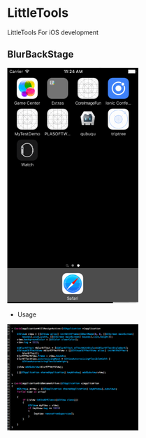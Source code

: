 # LittleTools
LittleTools For iOS development

## BlurBackStage

<img src="BlurBackStage/BlurBackStageDemo.gif" alt="Drawing" style="width: 300px;"/>


*  Usage

<img src="BlurBackStage/thumbnail.png" alt="Drawing" style="width: 300px;"/>
